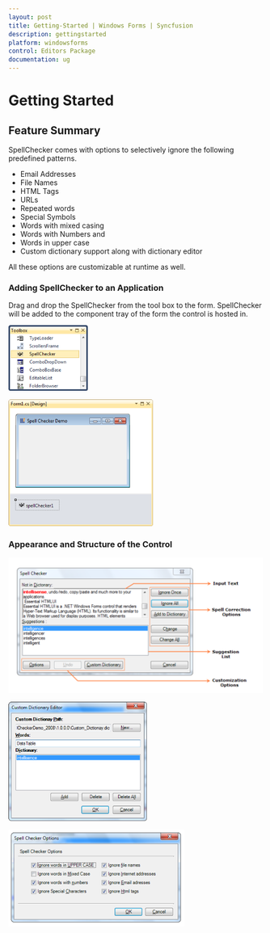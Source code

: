 ```yaml
---
layout: post
title: Getting-Started | Windows Forms | Syncfusion
description: gettingstarted
platform: windowsforms
control: Editors Package
documentation: ug
---
```


# Getting Started

## Feature Summary

SpellChecker comes with options to selectively ignore the following predefined patterns.

* Email Addresses
* File Names
* HTML Tags
* URLs
* Repeated words
* Special Symbols
* Words with mixed casing
* Words with Numbers and 
* Words in upper case
* Custom dictionary support along with dictionary editor

All these options are customizable at runtime as well.

### Adding SpellChecker to an Application

Drag and drop the SpellChecker from the tool box to the form. SpellChecker will be added to the component tray of the form the control is hosted in.

 ![](Getting-Started_images/Overview_img647.png)


![](Getting-Started_images/Overview_img648.png)


### Appearance and Structure of the Control

![](Getting-Started_images/Overview_img649.png) 

![](Getting-Started_images/Overview_img650.png)


![](Getting-Started_images/Overview_img651.png)
